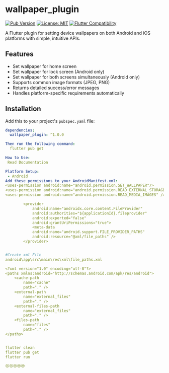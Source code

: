 # wallpaper_plugin

[![Pub Version](https://img.shields.io/pub/v/wallpaper_plugin.svg)](https://pub.dev/packages/wallpaper_plugin)
[![License: MIT](https://img.shields.io/badge/license-MIT-blue.svg)](https://opensource.org/licenses/MIT)
[![Flutter Compatibility](https://img.shields.io/badge/flutter-%3E%3D1.20.0-blue)](https://flutter.dev)

A Flutter plugin for setting device wallpapers on both Android and iOS platforms with simple, intuitive APIs.

## Features

- Set wallpaper for home screen
- Set wallpaper for lock screen (Android only)
- Set wallpaper for both screens simultaneously (Android only)
- Supports common image formats (JPEG, PNG)
- Returns detailed success/error messages
- Handles platform-specific requirements automatically

## Installation

Add this to your project's `pubspec.yaml` file:

```yaml
dependencies:
  wallpaper_plugin: ^1.0.0

Then run the following command:
  flutter pub get

How to Use:
 Read Documentation

Platform Setup:
 - Android
Add these permissions to your AndroidManifest.xml:
<uses-permission android:name="android.permission.SET_WALLPAPER"/>
<uses-permission android:name="android.permission.READ_EXTERNAL_STORAGE"/>
<uses-permission android:name="android.permission.READ_MEDIA_IMAGES" />

        <provider
            android:name="androidx.core.content.FileProvider"
            android:authorities="${applicationId}.fileprovider"
            android:exported="false"
            android:grantUriPermissions="true">
            <meta-data
            android:name="android.support.FILE_PROVIDER_PATHS"
            android:resource="@xml/file_paths" />
        </provider>


#Create xml File 
android\app\src\main\res\xml\file_paths.xml

<?xml version="1.0" encoding="utf-8"?>
<paths xmlns:android="http://schemas.android.com/apk/res/android">
    <cache-path
        name="cache"
        path="." />
    <external-path
        name="external_files"
        path="." />
    <external-files-path
        name="external_files"
        path="." />
    <files-path
        name="files"
        path="." />
</paths>


flutter clean
flutter pub get
flutter run

😍😍😍😍😍